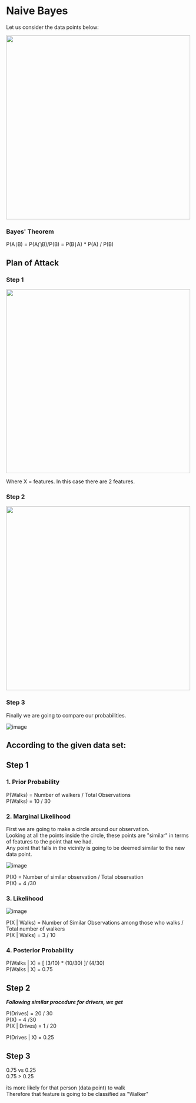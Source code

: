 # Naive Bayes

Let us consider the data points below:

<img src = https://user-images.githubusercontent.com/54764108/166111887-9354c4f5-c0dd-4ee5-83cc-0c730ce03379.png width = "500">

### Bayes' Theorem
P(A∣B) = P(A⋂B)/P(B) = P(B∣A) * P(A) / P(B)
 
## Plan of Attack
### Step 1
<img src = https://user-images.githubusercontent.com/54764108/166110875-1aff69f0-71c7-4bf0-9297-f30a3482827f.png width = "500">

Where X = features. In this case there are 2 features.

### Step 2
<img src = https://user-images.githubusercontent.com/54764108/166111985-14c12e71-9736-4c4c-82ee-0a3d697a57cb.png width = "500">

### Step 3

Finally we are going to compare our probabilities.

![image](https://user-images.githubusercontent.com/54764108/166112019-ed33680c-d96b-4cfb-a497-fc698fc32d28.png)



## According to the given data set:

## Step 1

### 1. Prior Probability
P(Walks) = Number of walkers / Total Observations <br>
P(Walks) = 10 / 30

### 2. Marginal Likelihood
First we are going to make a circle around our observation. <br>
Looking at all the points inside the circle, these points are "similar" in terms of features to the point that we had.<br>
Any point that falls in the vicinity is going to be deemed similar to the new data point.

![image](https://user-images.githubusercontent.com/54764108/166112357-52782386-8bb3-44e8-a94f-c3a1224ba1f1.png)

P(X) = Number of similar observation / Total observation <br>
P(X) = 4 /30 

### 3. Likelihood

![image](https://user-images.githubusercontent.com/54764108/166112472-89eaab79-178a-4b4d-91c6-98a15a35e634.png)

P(X | Walks) = Number of Similar Observations among those who walks / Total number of walkers <br>
P(X | Walks) = 3 / 10


### 4. Posterior Probability

P(Walks | X) = [ (3/10) * (10/30) ]/ (4/30) <br>
P(Walks | X) = 0.75

## Step 2

***Following similar procedure for drivers, we get***

P(Drives) = 20 / 30 <br>
P(X) = 4 /30 <br>
P(X | Drives) = 1 / 20 <br>

P(Drives | X) = 0.25

## Step 3

0.75 vs 0.25 <br>
0.75 > 0.25 <br>

its more likely for that person (data point) to walk <br>
Therefore that feature is going to be classified as "Walker"
